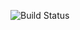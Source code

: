 ![Build Status](https://github.com/hifrancesco/templates/workflows/continuous-integration/badge.svg?branch=main)